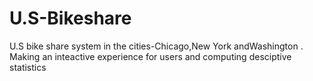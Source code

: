 # U.S-Bikeshare
U.S bike share system in the cities-Chicago,New York andWashington . Making an inteactive experience for users and computing desciptive statistics
